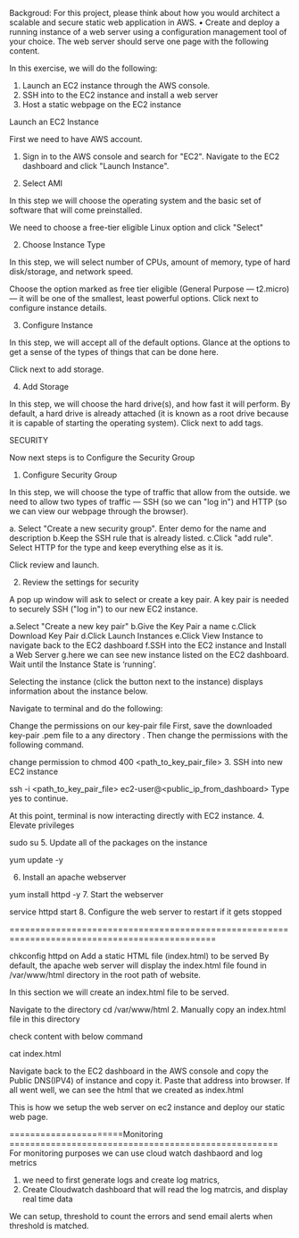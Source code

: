 Backgroud: 
For this project, please think about how you would architect a scalable and secure static web application in AWS.
•	Create and deploy a running instance of a web server using a configuration management tool of your choice. The web server should serve one page with the following content.

In this exercise, we will do the following:
1. Launch an EC2 instance through the AWS console. 
2. SSH into to the EC2 instance and install a web server
3. Host a static webpage on the EC2 instance

Launch an EC2 Instance

First we need to have AWS account. 
1. Sign in to the AWS console and search for "EC2". Navigate to the EC2 dashboard and click "Launch Instance".

1. Select AMI

In this step we will choose the operating system  and the basic set of software that will come preinstalled.

We need to choose a free-tier eligible Linux option  and click "Select"

2. Choose Instance Type

In this step, we will select number of CPUs, amount of memory, type of hard disk/storage, and network speed.

Choose the option marked as free tier eligible (General Purpose — t2.micro)— it will be one of the smallest, least powerful options. Click next to configure instance details.

3. Configure Instance

In this step, we will accept all of the default options. Glance at the options to get a sense of the types of things that can be done here.

Click next to add storage.

4. Add Storage

In this step, we will choose the hard drive(s), and how fast it will perform. By default, a hard drive is already attached (it is known as a root drive because it is capable of starting the operating system).
Click next to add tags.

SECURITY

Now next steps is to Configure the Security Group

1. Configure Security Group

In this step, we will choose the type of traffic that allow from the outside. we need to allow two types of traffic — SSH (so we can "log in") and HTTP (so we can view our webpage through the browser).

a. Select "Create a new security group". Enter demo for the name and description
b.Keep the SSH rule that is already listed.
c.Click "add rule". Select HTTP for the type and keep everything else as it is.

Click review and launch.

2. Review the settings for security

A pop up window will ask to select or create a key pair. A key pair is needed to securely SSH ("log in") to our new EC2 instance.

a.Select "Create a new key pair"
b.Give the Key Pair a name 
c.Click Download Key Pair
d.Click Launch Instances
e.Click View Instance to navigate back to the EC2 dashboard
f.SSH into the EC2 instance and Install a Web Server
g.here we can see  new instance listed on the EC2 dashboard. Wait until the Instance State is ‘running’.

Selecting the instance (click the button next to the instance) displays information about the instance below. 

Navigate to  terminal and do the following:

Change the permissions on our key-pair file
First, save the downloaded key-pair .pem file to a any directory . Then change the permissions with the following command. 

change permission to 
chmod 400 <path_to_key_pair_file>
3. SSH into  new EC2 instance

ssh -i <path_to_key_pair_file> ec2-user@<public_ip_from_dashboard>
Type yes to continue.

At this point, terminal is now interacting directly with  EC2 instance.
4. Elevate privileges

sudo su
5. Update all of the packages on the instance

yum update -y

6. Install an apache webserver

yum install httpd -y
7. Start the webserver

service httpd start
8. Configure the web server to restart if it gets stopped

==============================================================================================

chkconfig httpd on
Add a static HTML file (index.html) to be served
By default, the apache web server will display the index.html file found in /var/www/html directory in the root path of  website.

In this section we will create an index.html file to be served.

Navigate to the directory
cd /var/www/html 
2. Manually copy an index.html file in this directory

check content with below command 

cat index.html

Navigate back to the EC2 dashboard in the AWS console and copy the Public DNS(IPV4) of  instance and copy it. Paste that address into  browser. If all went well, we can see the html that we created as index.html

This is how we setup the web server on ec2 instance and deploy our static web page. 


======================Monitoring ====================================================
For monitoring purposes we can use cloud watch dashbaord and log metrics 

1. we need to first generate logs and create log matrics,
2. Create Cloudwatch dashboard that will read the log matrcis, and display real time data

We can setup, threshold to count the errors and send email alerts when threshold is matched. 

